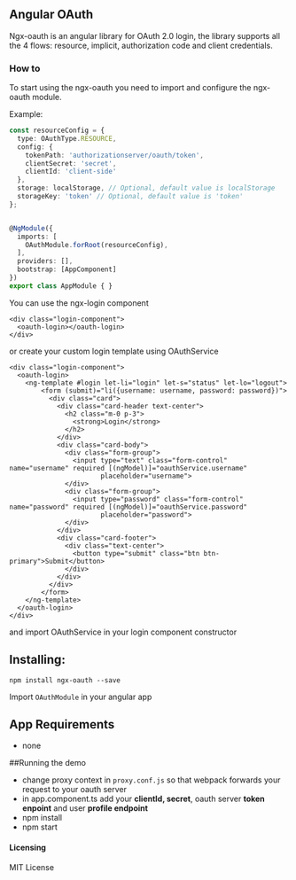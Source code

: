 ## Angular OAuth

Ngx-oauth is an angular library for OAuth 2.0 login, the library supports all the 4 flows: resource, implicit, authorization code and client credentials.

### How to

To start using the ngx-oauth you need to import and configure the ngx-oauth module.

Example: 
```typescript
const resourceConfig = {
  type: OAuthType.RESOURCE,
  config: {
    tokenPath: 'authorizationserver/oauth/token',
    clientSecret: 'secret',
    clientId: 'client-side'
  },
  storage: localStorage, // Optional, default value is localStorage
  storageKey: 'token' // Optional, default value is 'token'
};


@NgModule({
  imports: [
    OAuthModule.forRoot(resourceConfig),
  ],
  providers: [],
  bootstrap: [AppComponent]
})
export class AppModule { }
``` 

You can use the ngx-login component

```angular2html
<div class="login-component">
  <oauth-login></oauth-login>
</div>  
```
or create your custom login template using OAuthService

```angular2html
<div class="login-component">
  <oauth-login>
    <ng-template #login let-li="login" let-s="status" let-lo="logout">
        <form (submit)="li({username: username, password: password})">
          <div class="card">
            <div class="card-header text-center">
              <h2 class="m-0 p-3">
                <strong>Login</strong>
              </h2>
            </div>
            <div class="card-body">
              <div class="form-group">
                <input type="text" class="form-control" name="username" required [(ngModel)]="oauthService.username"
                       placeholder="username">
              </div>
              <div class="form-group">
                <input type="password" class="form-control" name="password" required [(ngModel)]="oauthService.password"
                       placeholder="password">
              </div>
            </div>
            <div class="card-footer">
              <div class="text-center">
                <button type="submit" class="btn btn-primary">Submit</button>
              </div>
            </div>
          </div>
        </form>
    </ng-template>
  </oauth-login>
</div>  

```

and import OAuthService in your login component constructor

## Installing:
```
npm install ngx-oauth --save
```

Import ```OAuthModule``` in your angular app

## App Requirements
* none
 
##Running the demo

* change proxy context in ```proxy.conf.js``` so that webpack forwards your request to your oauth server
* in app.component.ts add your **clientId, secret**, oauth server **token enpoint** and user **profile endpoint**
* npm install
* npm start
 
#### Licensing
MIT License
